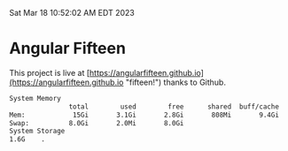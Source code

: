 Sat Mar 18 10:52:02 AM EDT 2023

# Angular Fifteen


This project is live at [https://angularfifteen.github.io](https://angularfifteen.github.io "fifteen!") thanks to Github.

```bash
System Memory
               total        used        free      shared  buff/cache   available
Mem:            15Gi       3.1Gi       2.8Gi       808Mi       9.4Gi        11Gi
Swap:          8.0Gi       2.0Mi       8.0Gi
System Storage
1.6G	.
